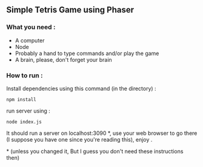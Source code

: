 ## Simple Tetris Game using Phaser

### What you need :

- A computer
- Node
- Probably a hand to type commands and/or play the game
- A brain, please, don't forget your brain

### How to run :

Install dependencies using this command (in the directory) :

```
npm install
```

run server using :

```
node index.js
```

It should run a server on localhost:3090 \*, use your web browser to go there
(I suppose you have one since you're reading this), enjoy .

\* (unless you changed it, But I guess you don't need these instructions then)
